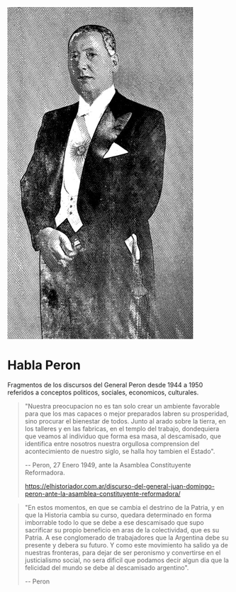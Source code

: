 ![](habla-peron.jpg)

# Habla Peron

Fragmentos de los discursos del General Peron desde 1944 a 1950 referidos a conceptos politicos, sociales, economicos, culturales.

> "Nuestra preocupacion no es tan solo crear un ambiente favorable para que los mas capaces o mejor preparados labren su prosperidad,
> sino procurar el bienestar de todos. Junto al arado sobre la tierra, en los talleres y en las fabricas, en el templo del trabajo,
> dondequiera que veamos al individuo que forma esa masa, al descamisado, que identifica entre nosotros nuestra orgullosa comprension
> del acontecimiento de nuestro siglo, se halla hoy tambien el Estado".
>
> -- Peron, 27 Enero 1949, ante la Asamblea Constituyente Reformadora.
> 
> https://elhistoriador.com.ar/discurso-del-general-juan-domingo-peron-ante-la-asamblea-constituyente-reformadora/

> "En estos momentos, en que se cambia el destrino de la Patria, y en que la Historia cambia su curso, quedara determinado en forma
> imborrable todo lo que se debe a ese descamisado que supo sacrificar su propio beneficio en aras de la colectividad, que es su
> Patria. A ese conglomerado de trabajadores que la Argentina debe su presente y debera su futuro. Y como este movimiento ha salido
> ya de nuestras fronteras, para dejar de ser peronismo y convertirse en el justicialismo social, no sera dificil que podamos decir
> algun dia que la felicidad del mundo se debe al descamisado argentino".
>
> -- Peron 
